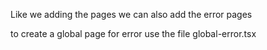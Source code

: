 Like we adding the pages we can also add the error pages

to create a global page for error  use the file global-error.tsx